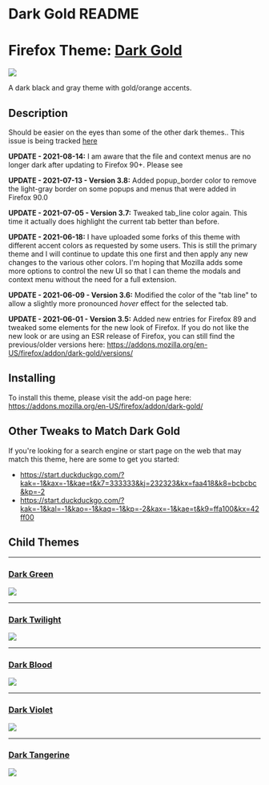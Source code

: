 Dark Gold README
================

# Firefox Theme: [Dark Gold](https://addons.mozilla.org/en-US/firefox/addon/dark-gold/)

![](https://addons.cdn.mozilla.net/user-media/version-previews/full/3854/3854886.svg?modified=1625545191)


A dark black and gray theme with gold/orange accents. 

## Description
Should be easier on the eyes than some of the other dark themes.. This issue is being tracked [here](https://github.com/Zorziel/Dark-Gold/issues/1)

<b>UPDATE - 2021-08-14:</b> I am aware that the file and context menus are no longer dark after updating to Firefox 90+.  Please see 

<b>UPDATE - 2021-07-13 - Version 3.8:</b> Added popup_border color to remove the light-gray border on some popups and menus that were added in Firefox 90.0

<b>UPDATE - 2021-07-05 - Version 3.7:</b> Tweaked tab_line color again. This time it actually does highlight the current tab better than before. 

<b>UPDATE - 2021-06-18:</b> I have uploaded some forks of this theme with different accent colors as requested by some users. This is still the primary theme and I will continue to update this one first and then apply any new changes to the various other colors. I'm hoping that Mozilla adds some more options to control the new UI so that I can theme the modals and context menu without the need for a full extension. 

<b>UPDATE - 2021-06-09 - Version 3.6:</b> Modified the color of the "tab line" to allow a slightly more pronounced <i>hover</i> effect for the selected tab. 

<b>UPDATE - 2021-06-01 - Version 3.5:</b> Added new entries for Firefox 89 and tweaked some elements for the new look of Firefox. If you do not like the new look or are using an ESR release of Firefox, you can still find the previous/older versions here: https://addons.mozilla.org/en-US/firefox/addon/dark-gold/versions/


## Installing

To install this theme, please visit the add-on page here: https://addons.mozilla.org/en-US/firefox/addon/dark-gold/


## Other Tweaks to Match Dark Gold

If you're looking for a search engine or start page on the web that may match this theme, here are some to get you started: 
 - https://start.duckduckgo.com/?kak=-1&kax=-1&kae=t&k7=333333&kj=232323&kx=faa418&k8=bcbcbc&kp=-2
 - https://start.duckduckgo.com/?kak=-1&kal=-1&kao=-1&kaq=-1&kp=-2&kax=-1&kae=t&k9=ffa100&kx=42ff00



## Child Themes

---


### [Dark Green](https://addons.mozilla.org/en-US/firefox/addon/zorz-dark-green/)
![](https://addons.cdn.mozilla.net/user-media/version-previews/full/3854/3854890.svg?modified=1625545228)

---
### [Dark Twilight](https://addons.mozilla.org/en-US/firefox/addon/zorz-dark-twilight/)
![](https://addons.cdn.mozilla.net/user-media/version-previews/full/3854/3854888.svg?modified=1625545212)

---
### [Dark Blood](https://addons.mozilla.org/en-US/firefox/addon/zorz-dark-blood/)
![](https://addons.cdn.mozilla.net/user-media/version-previews/full/3854/3854884.svg?modified=1625545167)

---
### [Dark Violet](https://addons.mozilla.org/en-US/firefox/addon/zorz-dark-violet/)
![](https://addons.cdn.mozilla.net/user-media/version-previews/full/3854/3854880.svg?modified=1625544912)

---
### [Dark Tangerine](https://addons.mozilla.org/en-US/firefox/addon/dark-tangerine/)  
![](https://addons.cdn.mozilla.net/user-media/version-previews/full/3854/3854882.svg?modified=1625545143)
